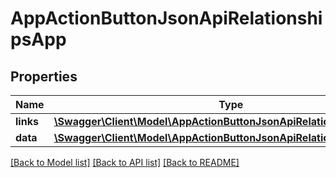 # AppActionButtonJsonApiRelationshipsApp

## Properties
Name | Type | Description | Notes
------------ | ------------- | ------------- | -------------
**links** | [**\Swagger\Client\Model\AppActionButtonJsonApiRelationshipsAppLinks**](AppActionButtonJsonApiRelationshipsAppLinks.md) |  | [optional] 
**data** | [**\Swagger\Client\Model\AppActionButtonJsonApiRelationshipsAppData**](AppActionButtonJsonApiRelationshipsAppData.md) |  | [optional] 

[[Back to Model list]](../../README.md#documentation-for-models) [[Back to API list]](../../README.md#documentation-for-api-endpoints) [[Back to README]](../../README.md)

